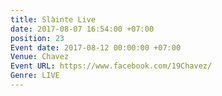 ```yaml
---
title: Slàinte Live
date: 2017-08-07 16:54:00 +07:00
position: 23
Event date: 2017-08-12 00:00:00 +07:00
Venue: Chavez
Event URL: https://www.facebook.com/19Chavez/
Genre: LIVE
---
```


